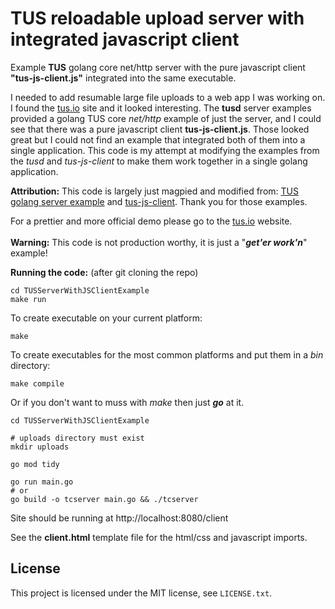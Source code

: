 # TUS reloadable upload server with integrated javascript client

Example **TUS** golang core net/http server with the pure javascript client **"tus-js-client.js"** integrated into the same executable.

I needed to add resumable large file uploads to a web app I was working on. I found the <a href="https://tus.io">tus.io</a> site
and it looked interesting. The **tusd** server examples provided a golang TUS core *net/http* example of just the server, 
and I could see that there was a pure javascript client **tus-js-client.js**.  Those looked great but I could not find an 
example that integrated both of them into a single application. This code is my attempt at modifying the
examples from the *tusd* and *tus-js-client* to make them work together in a single golang application. 


**Attribution:** This code is largely just magpied and modified from:
        <a href="https://github.com/tus/tusd/blob/master/examples/server/main.go">TUS golang server example</a> and 
        <a href="https://github.com/tus/tus-js-client">tus-js-client</a>. Thank you for those examples.</br>

For a prettier and more official demo please go to the <a href="http://tus.io/demo.html">tus.io</a> website.</br></br>
<b>Warning:</b> This code is not production worthy, it is just a "***get'er work'n***" example!</h4></br>
</p>    

**Running the code:** (after git cloning the repo)

```
cd TUSServerWithJSClientExample
make run
```

To create executable on your current platform:
```
make
```        
To create executables for the most common platforms and put them in a *bin* directory:
```
make compile
```

Or if you don't want to muss with *make* then just ***go*** at it.
```
cd TUSServerWithJSClientExample

# uploads directory must exist
mkdir uploads

go mod tidy

go run main.go
# or
go build -o tcserver main.go && ./tcserver
```
Site should be running at http://localhost:8080/client

See the **client.html** template file for the html/css and javascript imports.

## License

This project is licensed under the MIT license, see `LICENSE.txt`.
